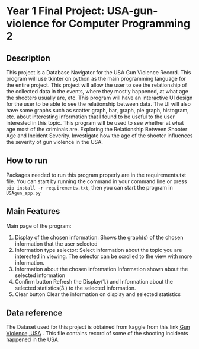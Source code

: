 # Year 1 Final Project: USA-gun-violence for Computer Programming 2

## Description
This project is a Database Navigator for the USA Gun Violence Record. 
This program will use tkinter on python as the main programming language for 
the entire project. This project will allow the user to see the relationship of 
the collected data in the events, where they mostly happened, at what age the 
shooters usually are, etc. This program will have an interactive UI design for 
the user to be able to see the relationship between data. The UI will also have 
some graphs such as scatter graph, bar, graph, pie graph, histogram, etc. about 
interesting information that I found to be useful to the user interested in this topic. 
This program will be used to see whether at what age most of the criminals are. 
Exploring the Relationship Between Shooter Age and Incident Severity. Investigate 
how the age of the shooter influences the severity of gun violence in the USA.

## How to run
Packages needed to run this program properly are in the requirements.txt file. 
You can start by running the command in your command line or press `pip install -r requirements.txt`,
then you can start the program in `USAgun_app.py`

## Main Features
Main page of the program:
1. Display of the chosen information:
	Shows the graph(s) of the chosen information that the user selected
2. Information type selector:
Select information about the topic you are interested in viewing. The selector can be scrolled to the view with more information.
3. Information about the chosen information
	Information shown about the selected information
4. Confirm button
Refresh the Display(1.) and Information about the selected statistics(3.) to the selected information.
5. Clear button
	Clear the information on display and selected statistics


## Data reference
The Dataset used for this project is obtained from kaggle from this link 
[Gun Violence, USA](https://www.kaggle.com/datasets/eimadevyni/shooting-1982-2023-cleaned)
. This file contains record of some of the shooting incidents happened in the USA.


